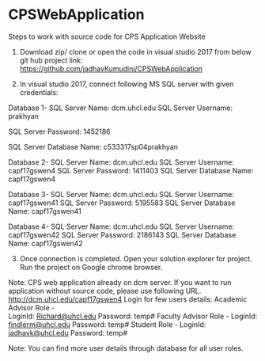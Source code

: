 # CPSWebApplication
Steps to work with source code for CPS Application Website
1.	Download zip/ clone or open the code in visual studio 2017 from below git hub project link:
https://github.com/jadhavKumudini/CPSWebApplication

2.	In visual studio 2017, connect following MS SQL server with given credentials:

Database 1-
SQL Server Name:
dcm.uhcl.edu 
  SQL Server Username:
prakhyan 

  SQL Server Password:
1452186 

  SQL Server Database Name:
c533317sp04prakhyan

Database 2-
  SQL Server Name:
dcm.uhcl.edu
  SQL Server Username:
capf17gswen4
  SQL Server Password:
1411403
  SQL Server Database Name:
capf17gswen4

Database 3-
  SQL Server Name:
dcm.uhcl.edu
  SQL Server Username:
capf17gswen41
  SQL Server Password:
5195583
  SQL Server Database Name:
capf17gswen41

Database 4-
  SQL Server Name:
dcm.uhcl.edu
  SQL Server Username:
capf17gswen42
  SQL Server Password:
2186143
  SQL Server Database Name:
capf17gswen42

3.	Once connection is completed. Open your solution explorer for project. Run the project on Google chrome browser. 
                   
Note: CPS web application already on dcm server. If you want to run application without source code, please use following URL.
http://dcm.uhcl.edu/capf17gswen4
Login for few users details:
Academic Advisor Role -   
LoginId: Richard@uhcl.edu
Password: temp#
Faculty Advisor Role -
LoginId: findlerm@uhcl.edu
Password: temp#
Student Role -
LoginId: jadhavk@uhcl.edu
Password: temp#

Note: You can find more user details through database for all user roles.
